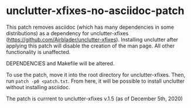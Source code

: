 # unclutter-xfixes-no-asciidoc-patch
This patch removes asciidoc (which has many dependencies in some distributions) as a dependency for unclutter-xfixes (https://github.com/Airblader/unclutter-xfixes). Installing unclutter after applying this patch will disable the creation of the man page. All other functionality is unaffected.

DEPENDENCIES and Makefile will be altered.

To use the patch, move it into the root directory for unclutter-xfixes. Then, run `patch -p0 <patch.txt`. From here, it will be possible to install unclutter without installing asciidoc.

The patch is currrent to unclutter-xfixes v.1.5 (as of December 5th, 2020)
